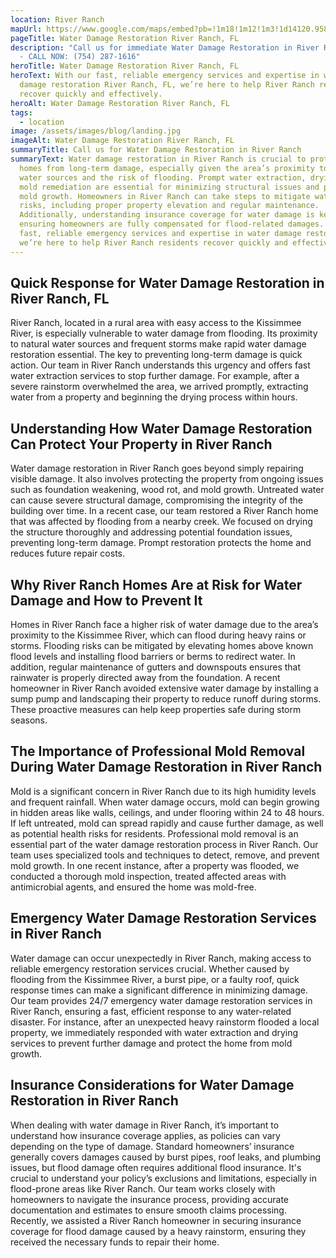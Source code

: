 ```yaml
---
location: River Ranch
mapUrl: https://www.google.com/maps/embed?pb=!1m18!1m12!1m3!1d14120.958470767435!2d-81.21839680236845!3d27.771590066737385!2m3!1f0!2f0!3f0!3m2!1i1024!2i768!4f13.1!3m3!1m2!1s0x88ddb6f7d99ff9a5%3A0xa8d35154ea72ce43!2sRiver%20Ranch%2C%20FL%2033867%2C%20USA!5e0!3m2!1sen!2sca!4v1734276752965!5m2!1sen!2sca
pageTitle: Water Damage Restoration River Ranch, FL
description: "Call us for immediate Water Damage Restoration in River Ranch, FL
  - CALL NOW: (754) 287-1616"
heroTitle: Water Damage Restoration River Ranch, FL
heroText: With our fast, reliable emergency services and expertise in water
  damage restoration River Ranch, FL, we’re here to help River Ranch residents
  recover quickly and effectively.
heroAlt: Water Damage Restoration River Ranch, FL
tags:
  - location
image: /assets/images/blog/landing.jpg
imageAlt: Water Damage Restoration River Ranch, FL
summaryTitle: Call us for Water Damage Restoration in River Ranch
summaryText: Water damage restoration in River Ranch is crucial to protecting
  homes from long-term damage, especially given the area’s proximity to natural
  water sources and the risk of flooding. Prompt water extraction, drying, and
  mold remediation are essential for minimizing structural issues and preventing
  mold growth. Homeowners in River Ranch can take steps to mitigate water damage
  risks, including proper property elevation and regular maintenance.
  Additionally, understanding insurance coverage for water damage is key to
  ensuring homeowners are fully compensated for flood-related damages. With our
  fast, reliable emergency services and expertise in water damage restoration,
  we’re here to help River Ranch residents recover quickly and effectively.
---
```

## Quick Response for Water Damage Restoration in River Ranch, FL

River Ranch, located in a rural area with easy access to the Kissimmee River, is especially vulnerable to water damage from flooding. Its proximity to natural water sources and frequent storms make rapid water damage restoration essential. The key to preventing long-term damage is quick action. Our team in River Ranch understands this urgency and offers fast water extraction services to stop further damage. For example, after a severe rainstorm overwhelmed the area, we arrived promptly, extracting water from a property and beginning the drying process within hours.

## Understanding How Water Damage Restoration Can Protect Your Property in River Ranch

Water damage restoration in River Ranch goes beyond simply repairing visible damage. It also involves protecting the property from ongoing issues such as foundation weakening, wood rot, and mold growth. Untreated water can cause severe structural damage, compromising the integrity of the building over time. In a recent case, our team restored a River Ranch home that was affected by flooding from a nearby creek. We focused on drying the structure thoroughly and addressing potential foundation issues, preventing long-term damage. Prompt restoration protects the home and reduces future repair costs.

## Why River Ranch Homes Are at Risk for Water Damage and How to Prevent It

Homes in River Ranch face a higher risk of water damage due to the area’s proximity to the Kissimmee River, which can flood during heavy rains or storms. Flooding risks can be mitigated by elevating homes above known flood levels and installing flood barriers or berms to redirect water. In addition, regular maintenance of gutters and downspouts ensures that rainwater is properly directed away from the foundation. A recent homeowner in River Ranch avoided extensive water damage by installing a sump pump and landscaping their property to reduce runoff during storms. These proactive measures can help keep properties safe during storm seasons.

## The Importance of Professional Mold Removal During Water Damage Restoration in River Ranch

Mold is a significant concern in River Ranch due to its high humidity levels and frequent rainfall. When water damage occurs, mold can begin growing in hidden areas like walls, ceilings, and under flooring within 24 to 48 hours. If left untreated, mold can spread rapidly and cause further damage, as well as potential health risks for residents. Professional mold removal is an essential part of the water damage restoration process in River Ranch. Our team uses specialized tools and techniques to detect, remove, and prevent mold growth. In one recent instance, after a property was flooded, we conducted a thorough mold inspection, treated affected areas with antimicrobial agents, and ensured the home was mold-free.

## Emergency Water Damage Restoration Services in River Ranch

Water damage can occur unexpectedly in River Ranch, making access to reliable emergency restoration services crucial. Whether caused by flooding from the Kissimmee River, a burst pipe, or a faulty roof, quick response times can make a significant difference in minimizing damage. Our team provides 24/7 emergency water damage restoration services in River Ranch, ensuring a fast, efficient response to any water-related disaster. For instance, after an unexpected heavy rainstorm flooded a local property, we immediately responded with water extraction and drying services to prevent further damage and protect the home from mold growth.

## Insurance Considerations for Water Damage Restoration in River Ranch

When dealing with water damage in River Ranch, it’s important to understand how insurance coverage applies, as policies can vary depending on the type of damage. Standard homeowners’ insurance generally covers damages caused by burst pipes, roof leaks, and plumbing issues, but flood damage often requires additional flood insurance. It's crucial to understand your policy’s exclusions and limitations, especially in flood-prone areas like River Ranch. Our team works closely with homeowners to navigate the insurance process, providing accurate documentation and estimates to ensure smooth claims processing. Recently, we assisted a River Ranch homeowner in securing insurance coverage for flood damage caused by a heavy rainstorm, ensuring they received the necessary funds to repair their home.
